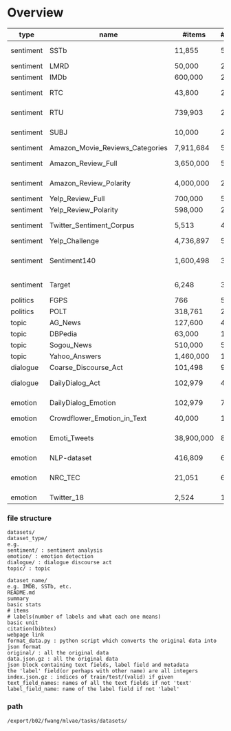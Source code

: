 <!-- TODO all datasets -->
<!-- TODO datasets cleanup -->
<!-- TODO setup.sh for each dataset (mainly download link) -->

# Overview

| type      | name                            | #items     | #labels | unit      | summary                                              |
| --------- | ------------------------------- | ---------- | ------- | --------- | ---------------------------------------------------- |
| sentiment | SSTb                            | 11,855     | 5       | sentence  | Rotten Tomatoes movie reviews                        |
| sentiment | LMRD                            | 50,000     | 2       | document  | IMDB movie reviews                                   |
| sentiment | IMDb                            | 600,000    | 2       | paragraph | IMDb movie reviews                                   |
| sentiment | RTC                             | 43,800     | 2       | sentence  | Rotten Tomatoes critic movie reviews                 |
| sentiment | RTU                             | 739,903    | 2       | paragraph | Rotten Tomatoes user movie reviews                   |
| sentiment | SUBJ                            | 10,000     | 2       | sentence  | Rotten Tomatoes and IMDB movie reviews               |
| sentiment | Amazon_Movie_Reviews_Categories | 7,911,684  | 5       | document  | Amazon movie reviews                                 |
| sentiment | Amazon_Review_Full              | 3,650,000  | 5       | document  | Amazon product reviews                               |
| sentiment | Amazon_Review_Polarity          | 4,000,000  | 2       | document  | Amazon product review                                |
| sentiment | Yelp_Review_Full                | 700,000    | 5       | paragraph | Yelp reviews                                         |
| sentiment | Yelp_Review_Polarity            | 598,000    | 2       | paragraph | Yelp reviews                                         |
| sentiment | Twitter_Sentiment_Corpus        | 5,513      | 4       | paragraph | Sentiment tweets on 4 topics                         |
| sentiment | Yelp_Challenge                  | 4,736,897  | 5       | paragraph | Yelp review                                          |
| sentiment | Sentiment140                    | 1,600,498  | 3       | paragraph | Sentiment tweets on different brands/products/topics |
| sentiment | Target                          | 6,248      | 3       | sentence  | Sentiment tweets towards some entity                 |
| politics  | FGPS                            | 766        | 5       | sentence  | Political propositions                               |
| politics  | POLT                            | 318,761    | 2       | paragraph | Political tweets                                     |
| topic     | AG_News                         | 127,600    | 4       | document  | AG's news                                            |
| topic     | DBPedia                         | 63,000     | 14      | paragraph | DBPedia                                              |
| topic     | Sogou_News                      | 510,000    | 5       | document  | Sogou News(Chinese)                                  |
| topic     | Yahoo_Answers                   | 1,460,000  | 10      | document  | Yahoo! Answers                                       |
| dialogue  | Coarse_Discourse_Act            | 101,498    | 9       | paragraph | Reddit threads                                       |
| dialogue  | DailyDialog_Act                 | 102,979    | 4       | paragraph | English learning materials                           |
| emotion   | DailyDialog_Emotion             | 102,979    | 7       | paragraph | English learning materials                           |
| emotion   | Crowdflower_Emotion_in_Text     | 40,000     | 13      | paragraph | Emotional tweets                                     |
| emotion   | Emoti_Tweets                    | 38,900,000 | 8       | paragraph | Tweets with emotional hashtags, emoticons and emoji  |
| emotion   | NLP-dataset                     | 416,809    | 6       | paragraph | Unknown source                                       |
| emotion   | NRC_TEC                         | 21,051     | 6       | paragraph | Tweets self-labeled with hashtag annotations         |
| emotion   | Twitter_18                      | 2,524      | 18      | sentence  | Emotional tweets                                     |


<!-- TODO formatting -->
### file structure
```
datasets/
dataset_type/
e.g.
sentiment/ : sentiment analysis
emotion/ : emotion detection
dialogue/ : dialogue discourse act
topic/ : topic

dataset_name/
e.g. IMDB, SSTb, etc.
README.md
summary
basic stats
# items
# labels(number of labels and what each one means)
basic unit
citation(bibtex)
webpage link
format_data.py : python script which converts the original data into json format
original/ : all the original data
data.json.gz : all the original data
json block containing text fields, label field and metadata
the 'label' field(or perhaps with other name) are all integers
index.json.gz : indices of train/test/(valid) if given
text_field_names: names of all the text fields if not 'text'
label_field_name: name of the label field if not 'label'
```
### path
`/export/b02/fwang/mlvae/tasks/datasets/`